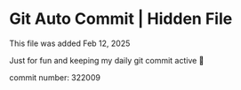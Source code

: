 # Git Auto Commit | Hidden File

This file was added Feb 12, 2025

Just for fun and keeping my daily git commit active 🤪

commit number: 322009
